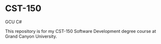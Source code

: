 # CST-150
GCU C# 

This repository is for my CST-150 Software Development degree course at Grand Canyon University. 
